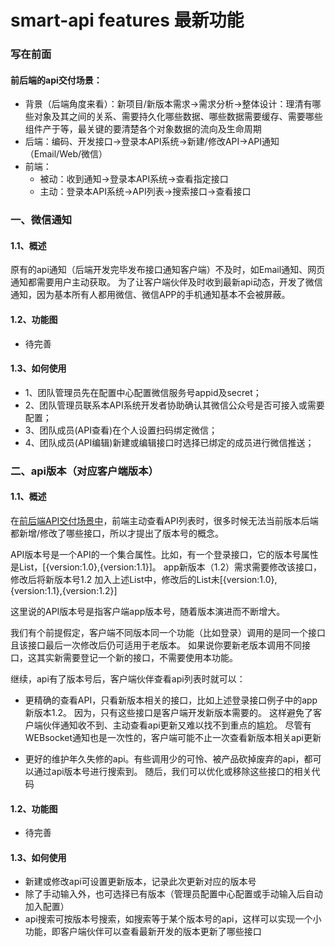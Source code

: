 # smart-api  features 最新功能

### 写在前面

#### <span id="jump_1">前后端的api交付场景：</span>
   - 背景（后端角度来看）：新项目/新版本需求->需求分析->整体设计：理清有哪些对象及其之间的关系、需要持久化哪些数据、哪些数据需要缓存、需要哪些组件产于等，最关键的要清楚各个对象数据的流向及生命周期
   - 后端：编码、开发接口->登录本API系统->新建/修改API->API通知（Email/Web/微信）
   - 前端：
        - 被动：收到通知->登录本API系统->查看指定接口
        - 主动：登录本API系统->API列表->搜索接口->查看接口

### 一、微信通知


#### 1.1、概述

原有的api通知（后端开发完毕发布接口通知客户端）不及时，如Email通知、网页通知都需要用户主动获取。
为了让客户端伙伴及时收到最新api动态，开发了微信通知，因为基本所有人都用微信、微信APP的手机通知基本不会被屏蔽。


#### 1.2、功能图

- 待完善

#### 1.3、如何使用

- 1、团队管理员先在配置中心配置微信服务号appid及secret；
- 2、团队管理员联系本API系统开发者协助确认其微信公众号是否可接入或需要配置；
- 3、团队成员(API查看)在个人设置扫码绑定微信；
- 4、团队成员(API编辑)新建或编辑接口时选择已绑定的成员进行微信推送；

### 二、api版本（对应客户端版本）


#### 1.1、概述

在[前后端API交付场景中](#jump_1)，前端主动查看API列表时，很多时候无法当前版本后端都新增/修改了哪些接口，所以才提出了版本号的概念。

API版本号是一个API的一个集合属性。比如，有一个登录接口，它的版本号属性是List，\[{version:1.0},{version:1.1}\]。
app新版本（1.2）需求需要修改该接口，修改后将新版本号1.2 加入上述List中，修改后的List未\[{version:1.0},{version:1.1},{version:1.2}\]
        
这里说的API版本号是指客户端app版本号，随着版本演进而不断增大。

我们有个前提假定，客户端不同版本同一个功能（比如登录）调用的是同一个接口且该接口最后一次修改后仍可适用于老版本。
如果说你要新老版本调用不同接口，这其实新需要登记一个新的接口，不需要使用本功能。

继续，api有了版本号后，客户端伙伴查看api列表时就可以：
- 更精确的查看API，只看新版本相关的接口，比如上述登录接口例子中的app新版本1.2。
因为，只有这些接口是客户端开发新版本需要的。
这样避免了客户端伙伴通知收不到、主动查看api更新又难以找不到重点的尴尬。
尽管有WEBsocket通知也是一次性的，客户端可能不止一次查看新版本相关api更新

- 更好的维护年久失修的api。有些调用少的可怜、被产品砍掉废弃的api，都可以通过api版本号进行搜索到。
随后，我们可以优化或移除这些接口的相关代码


#### 1.2、功能图

- 待完善

#### 1.3、如何使用
- 新建或修改api可设置更新版本，记录此次更新对应的版本号
- 除了手动输入外，也可选择已有版本（管理员配置中心配置或手动输入后自动加入配置）
- api搜索可按版本号搜索，如搜索等于某个版本号的api，这样可以实现一个小功能，即客户端伙伴可以查看最新开发的版本更新了哪些接口






